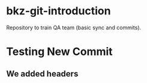 # bkz-git-introduction
Repository to train QA team (basic sync and commits).

# Testing New Commit

## We added headers